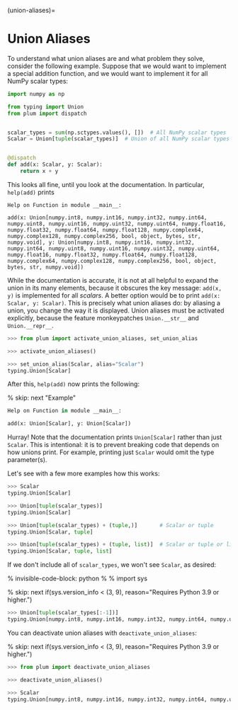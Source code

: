 (union-aliases)=
# Union Aliases

To understand what union aliases are and what problem they solve, consider the
following example.
Suppose that we would want to implement a special addition function, and we would
want to implement it for all NumPy scalar types:

```python
import numpy as np

from typing import Union
from plum import dispatch


scalar_types = sum(np.sctypes.values(), [])  # All NumPy scalar types
Scalar = Union[tuple(scalar_types)]  # Union of all NumPy scalar types


@dispatch
def add(x: Scalar, y: Scalar):
    return x + y
```

This looks all fine, until you look at the documentation.
In particular, `help(add)` prints


```
Help on Function in module __main__:

add(x: Union[numpy.int8, numpy.int16, numpy.int32, numpy.int64, numpy.uint8, numpy.uint16, numpy.uint32, numpy.uint64, numpy.float16, numpy.float32, numpy.float64, numpy.float128, numpy.complex64, numpy.complex128, numpy.complex256, bool, object, bytes, str, numpy.void], y: Union[numpy.int8, numpy.int16, numpy.int32, numpy.int64, numpy.uint8, numpy.uint16, numpy.uint32, numpy.uint64, numpy.float16, numpy.float32, numpy.float64, numpy.float128, numpy.complex64, numpy.complex128, numpy.complex256, bool, object, bytes, str, numpy.void])
```

While the documentation is accurate, it is not at all helpful to expand the union in
its many elements, because it obscures the key message: `add(x, y)` is implemented
for all _scalars_.
A better option would be to print `add(x: Scalar, y: Scalar)`.
This is precisely what union aliases do:
by aliasing a union, you change the way it is displayed.
Union aliases must be activated explicitly, because the feature
monkeypatches `Union.__str__` and `Union.__repr__`.

```python
>>> from plum import activate_union_aliases, set_union_alias

>>> activate_union_aliases()

>>> set_union_alias(Scalar, alias="Scalar")
typing.Union[Scalar]
```

After this, `help(add)` now prints the following:

% skip: next "Example"

```python
Help on Function in module __main__:

add(x: Union[Scalar], y: Union[Scalar])
```

Hurray!
Note that the documentation prints `Union[Scalar]` rather than just `Scalar`.
This is intentional: it is to prevent breaking code that depends on how unions
print.
For example, printing just `Scalar` would omit the type parameter(s). 

Let's see with a few more examples how this works:

```python
>>> Scalar
typing.Union[Scalar]

>>> Union[tuple(scalar_types)]
typing.Union[Scalar]

>>> Union[tuple(scalar_types) + (tuple,)]       # Scalar or tuple
typing.Union[Scalar, tuple]

>>> Union[tuple(scalar_types) + (tuple, list)]  # Scalar or tuple or list
typing.Union[Scalar, tuple, list]
```

If we don't include all of `scalar_types`, we won't see `Scalar`, as desired:

% invisible-code-block: python
%
% import sys

% skip: next if(sys.version_info < (3, 9), reason="Requires Python 3.9 or higher.")

```python
>>> Union[tuple(scalar_types[:-1])]
typing.Union[numpy.int8, numpy.int16, numpy.int32, numpy.int64, numpy.uint8, numpy.uint16, numpy.uint32, numpy.uint64, numpy.float16, numpy.float32, numpy.float64, numpy.longdouble, numpy.complex64, numpy.complex128, numpy.clongdouble, bool, object, bytes, str]
```

You can deactivate union aliases with `deactivate_union_aliases`:

% skip: next if(sys.version_info < (3, 9), reason="Requires Python 3.9 or higher.")

```python
>>> from plum import deactivate_union_aliases

>>> deactivate_union_aliases()

>>> Scalar
typing.Union[numpy.int8, numpy.int16, numpy.int32, numpy.int64, numpy.uint8, numpy.uint16, numpy.uint32, numpy.uint64, numpy.float16, numpy.float32, numpy.float64, numpy.longdouble, numpy.complex64, numpy.complex128, numpy.clongdouble, bool, object, bytes, str, numpy.void]
```
